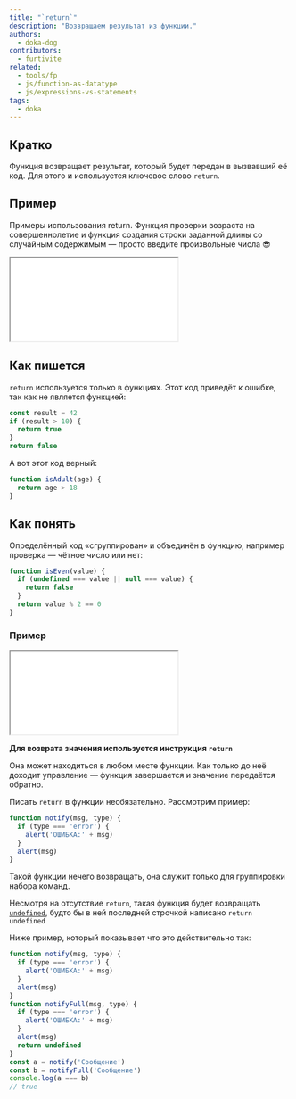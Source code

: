 ```yaml
---
title: "`return`"
description: "Возвращаем результат из функции."
authors:
  - doka-dog
contributors:
  - furtivite
related:
  - tools/fp
  - js/function-as-datatype
  - js/expressions-vs-statements
tags:
  - doka
---
```


## Кратко

Функция возвращает результат, который будет передан в вызвавший её код. Для этого и используется ключевое слово `return`.

## Пример

Примеры использования return. Функция проверки возраста на совершеннолетие и функция создания строки заданной длины со случайным содержимым — просто введите произвольные числа 😎

<iframe title="Название — return — Дока" src="demos/vindi-r-eXLXBz/" heigh="100"></iframe>

## Как пишется

`return` используется только в функциях. Этот код приведёт к ошибке, так как не является функцией:

```js
const result = 42
if (result > 10) {
  return true
}
return false
```

А вот этот код верный:

```js
function isAdult(age) {
  return age > 18
}
```

## Как понять

Определённый код «сгруппирован» и объединён в функцию, например проверка — чётное число или нет:

```js
function isEven(value) {
  if (undefined === value || null === value) {
    return false
  }
  return value % 2 == 0
}
```

### Пример

<iframe title="Название — return — Дока" src="demos/vindi-r-jJdQqz/" heigh="100"></iframe>

__Для возврата значения используется инструкция `return`__

Она может находиться в любом месте функции. Как только до неё доходит управление — функция завершается и значение передаётся обратно.

Писать `return` в функции необязательно. Рассмотрим пример:

```js
function notify(msg, type) {
  if (type === 'error') {
    alert('ОШИБКА:' + msg)
  }
  alert(msg)
}
```

Такой функции нечего возвращать, она служит только для группировки набора команд.

Несмотря на отсутствие `return`, такая функция будет возвращать [`undefined`](/js/undefined/), будто бы в ней последней строчкой написано `return undefined`

Ниже пример, который показывает что это действительно так:

```js
function notify(msg, type) {
  if (type === 'error') {
    alert('ОШИБКА:' + msg)
  }
  alert(msg)
}
function notifyFull(msg, type) {
  if (type === 'error') {
    alert('ОШИБКА:' + msg)
  }
  alert(msg)
  return undefined
}
const a = notify('Сообщение')
const b = notifyFull('Сообщение')
console.log(a === b)
// true
```
